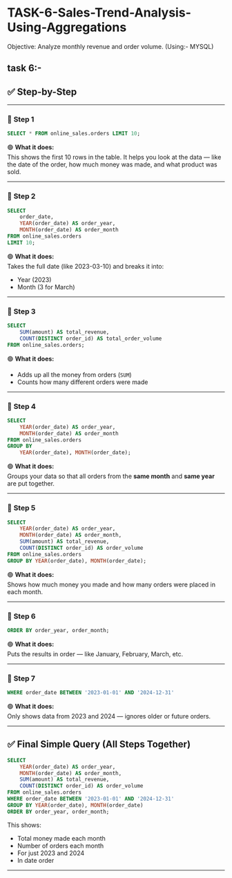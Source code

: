 # TASK-6-Sales-Trend-Analysis-Using-Aggregations
Objective: Analyze monthly revenue and order volume. (Using:- MYSQL)

task 6:-
---

## ✅ Step-by-Step

---

### 🔹 **Step 1**
```sql
SELECT * FROM online_sales.orders LIMIT 10;
```
🟢 **What it does:**  
This shows the first 10 rows in the table. It helps you look at the data — like the date of the order, how much money was made, and what product was sold.


---

### 🔹 **Step 2**
```sql
SELECT
    order_date,
    YEAR(order_date) AS order_year,
    MONTH(order_date) AS order_month
FROM online_sales.orders
LIMIT 10;
```
🟢 **What it does:**  
Takes the full date (like 2023-03-10) and breaks it into:
- Year (2023)
- Month (3 for March)


---

### 🔹 **Step 3**
```sql
SELECT
    SUM(amount) AS total_revenue,
    COUNT(DISTINCT order_id) AS total_order_volume
FROM online_sales.orders;
```
🟢 **What it does:**  
- Adds up all the money from orders (`SUM`)
- Counts how many different orders were made


---

### 🔹 **Step 4**
```sql
SELECT
    YEAR(order_date) AS order_year,
    MONTH(order_date) AS order_month
FROM online_sales.orders
GROUP BY
    YEAR(order_date), MONTH(order_date);
```
🟢 **What it does:**  
Groups your data so that all orders from the **same month** and **same year** are put together.


---

### 🔹 **Step 5**
```sql
SELECT
    YEAR(order_date) AS order_year,
    MONTH(order_date) AS order_month,
    SUM(amount) AS total_revenue,
    COUNT(DISTINCT order_id) AS order_volume
FROM online_sales.orders
GROUP BY YEAR(order_date), MONTH(order_date);
```
🟢 **What it does:**  
Shows how much money you made and how many orders were placed in each month.


---

### 🔹 **Step 6**
```sql
ORDER BY order_year, order_month;
```
🟢 **What it does:**  
Puts the results in order — like January, February, March, etc.


---

### 🔹 **Step 7**
```sql
WHERE order_date BETWEEN '2023-01-01' AND '2024-12-31'
```
🟢 **What it does:**  
Only shows data from 2023 and 2024 — ignores older or future orders.


---

## ✅ Final Simple Query (All Steps Together)

```sql
SELECT
    YEAR(order_date) AS order_year,
    MONTH(order_date) AS order_month,
    SUM(amount) AS total_revenue,
    COUNT(DISTINCT order_id) AS order_volume
FROM online_sales.orders
WHERE order_date BETWEEN '2023-01-01' AND '2024-12-31'
GROUP BY YEAR(order_date), MONTH(order_date)
ORDER BY order_year, order_month;
```

This shows:
- Total money made each month
- Number of orders each month
- For just 2023 and 2024
- In date order

---
